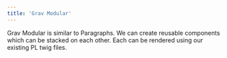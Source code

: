 ```yaml
---
title: 'Grav Modular'
---
```


Grav Modular is similar to Paragraphs.  We can create reusable components which can be stacked on each other.  Each can be rendered using our existing PL twig files.
